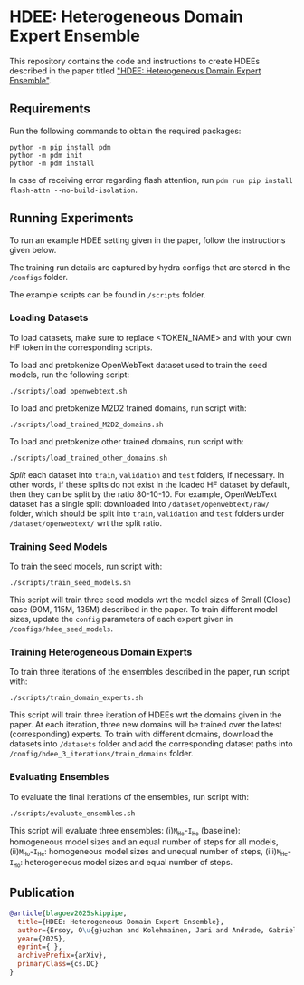 # HDEE: Heterogeneous Domain Expert Ensemble
This repository contains the code and instructions to create HDEEs described in the paper titled ["HDEE: Heterogeneous Domain Expert Ensemble"](link).

## Requirements
Run the following commands to obtain the required packages:

```commandline
python -m pip install pdm
python -m pdm init 
python -m pdm install
```

In case of receiving error regarding flash attention, run `pdm run pip install flash-attn --no-build-isolation`.

## Running Experiments
To run an example HDEE setting given in the paper, follow the instructions given below.

The training run details are captured by hydra configs that are stored in the `/configs` folder.

The example scripts can be found in `/scripts` folder.

### Loading Datasets
To load datasets, make sure to replace <TOKEN_NAME> and <TOKEN> with your own HF token in the corresponding scripts.

To load and pretokenize OpenWebText dataset used to train the seed models, run the following script:
```commandline
./scripts/load_openwebtext.sh
```

To load and pretokenize M2D2 trained domains, run script with:
```commandline
./scripts/load_trained_M2D2_domains.sh
```

To load and pretokenize other trained domains, run script with:
```commandline
./scripts/load_trained_other_domains.sh
```

*Split* each dataset into `train`, `validation` and `test` folders, if necessary. In other words, if these splits do not exist in the loaded HF dataset by default, then they can be split by the ratio 80-10-10. For example, OpenWebText dataset has a single split downloaded into `/dataset/openwebtext/raw/` folder, which should be split into `train`, `validation` and `test` folders under `/dataset/openwebtext/` wrt the split ratio.

### Training Seed Models
To train the seed models, run script with:
```commandline
./scripts/train_seed_models.sh
```

This script will train three seed models wrt the model sizes of Small (Close) case (90M, 115M, 135M) described in the paper. To train different model sizes, update the `config` parameters of each expert given in `/configs/hdee_seed_models`.

### Training Heterogeneous Domain Experts
To train three iterations of the ensembles described in the paper, run script with:
```commandline
./scripts/train_domain_experts.sh
```

This script will train three iteration of HDEEs wrt the domains given in the paper. At each iteration, three new domains will be trained over the latest (corresponding) experts. To train with different domains, download the datasets into `/datasets` folder and add the corresponding dataset paths into `/config/hdee_3_iterations/train_domains` folder.

### Evaluating Ensembles
To evaluate the final iterations of the ensembles, run script with:
```commandline
./scripts/evaluate_ensembles.sh
```

This script will evaluate three ensembles: 
(i)$\texttt{M}_\texttt{Ho}$-$\texttt{I}_\texttt{Ho}$ (baseline): homogeneous model sizes and an equal number of steps for all models, (ii)$\texttt{M}_\texttt{Ho}$-$\texttt{I}_\texttt{He}$: homogeneous model sizes and unequal number of steps, (iii)$\texttt{M}_\texttt{He}$-$\texttt{I}_\texttt{Ho}$: heterogeneous model sizes and equal number of steps.

## Publication
```bibtex
@article{blagoev2025skippipe,
  title={HDEE: Heterogeneous Domain Expert Ensemble}, 
  author={Ersoy, O\u{g}uzhan and Kolehmainen, Jari and Andrade, Gabriel Passamani},
  year={2025},
  eprint={ },
  archivePrefix={arXiv},
  primaryClass={cs.DC}
}
```
